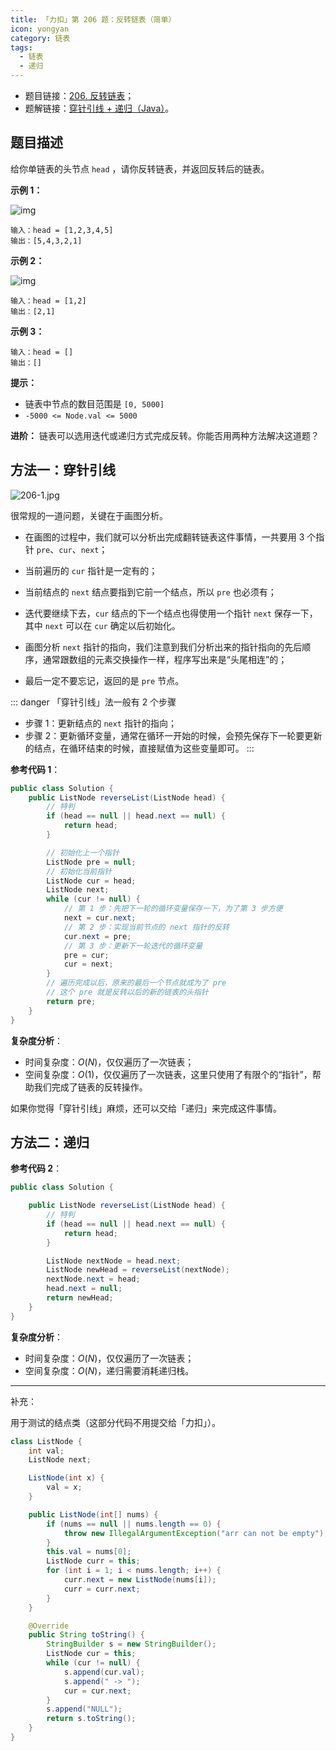 ```yaml
---
title: 「力扣」第 206 题：反转链表（简单）
icon: yongyan
category: 链表
tags:
  - 链表
  - 递归
---
```


+ 题目链接：[206. 反转链表](https://leetcode-cn.com/problems/reverse-linked-list/)；
+ 题解链接：[穿针引线 + 递归（Java）](https://leetcode-cn.com/problems/reverse-linked-list/solution/chuan-zhen-yin-xian-di-gui-by-liweiwei1419/)。

## 题目描述

给你单链表的头节点 `head` ，请你反转链表，并返回反转后的链表。

**示例 1：**

![img](https://assets.leetcode.com/uploads/2021/02/19/rev1ex1.jpg)



```
输入：head = [1,2,3,4,5]
输出：[5,4,3,2,1]
```

**示例 2：**

![img](https://assets.leetcode.com/uploads/2021/02/19/rev1ex2.jpg)



```
输入：head = [1,2]
输出：[2,1]
```

**示例 3：**

```
输入：head = []
输出：[]
```

**提示：**

- 链表中节点的数目范围是 `[0, 5000]`
- `-5000 <= Node.val <= 5000`

**进阶：** 链表可以选用迭代或递归方式完成反转。你能否用两种方法解决这道题？

## 方法一：穿针引线

![206-1.jpg](https://pic.leetcode-cn.com/2e044f2ccb55bbbe3ef599eb580e4197fa5f06fb3ee7aabbe0d3a3bd20473514-206-1.jpg)

很常规的一道问题，关键在于画图分析。

+ 在画图的过程中，我们就可以分析出完成翻转链表这件事情，一共要用 3 个指针 `pre`、`cur`、`next`；

+ 当前遍历的 `cur` 指针是一定有的；
+ 当前结点的 `next` 结点要指到它前一个结点，所以 `pre` 也必须有；
+ 迭代要继续下去，`cur` 结点的下一个结点也得使用一个指针 `next` 保存一下，其中 `next` 可以在 `cur` 确定以后初始化。
+ 画图分析 `next` 指针的指向，我们注意到我们分析出来的指针指向的先后顺序，通常跟数组的元素交换操作一样，程序写出来是“头尾相连”的；
+ 最后一定不要忘记，返回的是 `pre` 节点。


::: danger 「穿针引线」法一般有 2 个步骤
+ 步骤 1：更新结点的 `next` 指针的指向；
+ 步骤 2：更新循环变量，通常在循环一开始的时候，会预先保存下一轮要更新的结点，在循环结束的时候，直接赋值为这些变量即可。
:::


**参考代码 1**： 

```java
public class Solution {
    public ListNode reverseList(ListNode head) {
        // 特判
        if (head == null || head.next == null) {
            return head;
        }

        // 初始化上一个指针
        ListNode pre = null;
        // 初始化当前指针
        ListNode cur = head;
        ListNode next;
        while (cur != null) {
            // 第 1 步：先把下一轮的循环变量保存一下，为了第 3 步方便
            next = cur.next;
            // 第 2 步：实现当前节点的 next 指针的反转
            cur.next = pre;
            // 第 3 步：更新下一轮迭代的循环变量
            pre = cur;
            cur = next;
        }
        // 遍历完成以后，原来的最后一个节点就成为了 pre
        // 这个 pre 就是反转以后的新的链表的头指针
        return pre;
    }
}
```

**复杂度分析**：

+ 时间复杂度：$O(N)$，仅仅遍历了一次链表；
+ 空间复杂度：$O(1)$，仅仅遍历了一次链表，这里只使用了有限个的“指针”，帮助我们完成了链表的反转操作。

如果你觉得「穿针引线」麻烦，还可以交给「递归」来完成这件事情。

## 方法二：递归

**参考代码 2**： 

```java
public class Solution {

    public ListNode reverseList(ListNode head) {
        // 特判
        if (head == null || head.next == null) {
            return head;
        }

        ListNode nextNode = head.next;
        ListNode newHead = reverseList(nextNode);
        nextNode.next = head;
        head.next = null;
        return newHead;
    }
}
```

**复杂度分析**：

+ 时间复杂度：$O(N)$，仅仅遍历了一次链表；
+ 空间复杂度：$O(N)$，递归需要消耗递归栈。



---

补充：

用于测试的结点类（这部分代码不用提交给「力扣」）。

```java
class ListNode {
    int val;
    ListNode next;

    ListNode(int x) {
        val = x;
    }

    public ListNode(int[] nums) {
        if (nums == null || nums.length == 0) {
            throw new IllegalArgumentException("arr can not be empty");
        }
        this.val = nums[0];
        ListNode curr = this;
        for (int i = 1; i < nums.length; i++) {
            curr.next = new ListNode(nums[i]);
            curr = curr.next;
        }
    }

    @Override
    public String toString() {
        StringBuilder s = new StringBuilder();
        ListNode cur = this;
        while (cur != null) {
            s.append(cur.val);
            s.append(" -> ");
            cur = cur.next;
        }
        s.append("NULL");
        return s.toString();
    }
}
```

